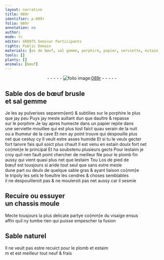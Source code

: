 ```yaml
---
layout: narrative
title: 089r
identifier: p-089r
folio: 089r
annotation: no
author:
mode: tc
editor: GR8975 Seminar Participants
rights: Public Domain
materials: [os de bœuf, sal gemme, porphire, papier, serviette, estain, estaim, plomb, os de pied de bœuf, tripoly, sels, foeultre, cendres]
tools: []
plants: []
animals: [bœuf]
---
```


<div class="folio" align="center">- - - - - <a href="http://gallica.bnf.fr/ark:/12148/btv1b10500001g/f183.image" target="_blank"><img src="https://cu-mkp.github.io/2017-workshop-edition/assets/photo-icon.png" alt="folio image: " style="display:inline-block; margin-bottom:-3px;"/>089r</a> - - - - - </div>  
  

## Sable d<span class="m">os de <span class="al">bœuf</span></span> brusle<br/> et <span class="m">sal gemme</span>

 
Je les ay pulverises separem{ent} & subtilies sur le <span class="m">porphire</span> le plus<br/> que jay peu Puys jay mesle aultant dun que daultre & repasse<br/> sur le <span class="m">porphire</span> Je lay apres humecte dans un <span class="m">papier</span> replie dans<br/> une <span class="m">serviette</span> mouillee qui est plus tost faict quau <span class="env">serain de la nuit</span><br/> ou a l<span class="env">humeur de la cave</span> Et nen ay point trouve qui despouille plus<br/> net que cestuy cy Il veult estre asses humide Et si tu le veulx gecter<br/> fort tanvre fais quil soict plus chault Il est venu en <span class="m">estain</span> doulx fort net<br/> co{mm}e le principal Et ha soubstenu plusieurs gects Pour l<span class="m">estaim</span> je<br/> croy quil nen fault point chercher de meilleur Ne pour le <span class="m">plomb</span> fin<br/> aussy qui vient quasi plus net que l<span class="m">estaim</span> <span class="del">Tou</span> L<span class="m">os de pied de<br/> <span class="al">bœuf</span></span> est tousjours si aride tout seul que sans estre mesle<br/> dune part ou deulx de quelque sable gras & ayant liaison co{mm}e<br/> le <span class="m">tripoly</span> les <span class="m">sels</span> le <span class="m">foeultre</span> les <span class="m">cendres</span> & choses semblables<br/> il ne despouilleroit pas & ne mouleroit pas net aussy car il sesmie
 
 
  

## Recuire ou essuyer<br/> un chassis moule

 
Mecte tousjours la plus delicate partye co{mm}e du visaige ensus<br/> affin quil ny tumbe rien qui puisse empescher ta fusion
 
 
  

## Sable naturel

 
Il ne veult pas estre recuict pour le <span class="m">plomb</span> et <span class="m">estaim</span><br/> <span class="del">m</span> et est meilleur tout neuf & frais
 
